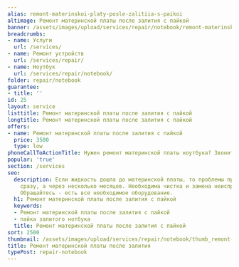 ```yaml
---
alias: remont-materinskoi-platy-posle-zalitiia-s-paikoi
altimage: Ремонт материнской платы после залития с пайкой
banner: /assets/images/upload/services/repair/notebook/remont-materinskoi-platy-posle-zalitiia-s-paikoi.jpg
breadcrumbs:
- name: Услуги
  url: /services/
- name: Ремонт устройств
  url: /services/repair/
- name: Ноутбук
  url: /services/repair/notebook/
folder: repair/notebook
guarantee:
- title: ''
id: 25
layout: service
listtitle: Ремонт материнской платы после залития с пайкой
longtitle: Ремонт материнской платы после залития с пайкой
offers:
- name: Ремонт материнской платы после залития с пайкой
  price: 3500
  type: low
phoneCallToActionTitle: Нужен ремонт материнской платы ноутбука? Звоните!
popular: 'true'
section: /services
seo:
  description: Если жидкость дошла до материнской платы, то проблемы проявляются не
    сразу, а через несколько месяцев. Необходима чистка и замена неисправных деталей.
    Обращайтесь - есть все необходимое оборудование.
  h1: Ремонт материнской платы после залития с пайкой
  keywords:
  - Ремонт материнской платы после залития с пайкой
  - пайка залитого нотбука
  title: Ремонт материнской платы после залития с пайкой
sort: 2500
thumbnail: /assets/images/upload/services/repair/notebook/thumb_remont-materinskoi-platy-posle-zalitiia-s-paikoi.jpg
title: Ремонт материнской платы после залития
typePost: repair-notebook
---
```

